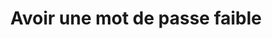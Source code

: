 ---
visibleInCms: true
title: Avoir une mot de passe faible
categories:
- Mots de passe
- Déplacements
goodPractices: 
- Avoir un mot de passe fort
risks:
- Se faire voler ses données
---